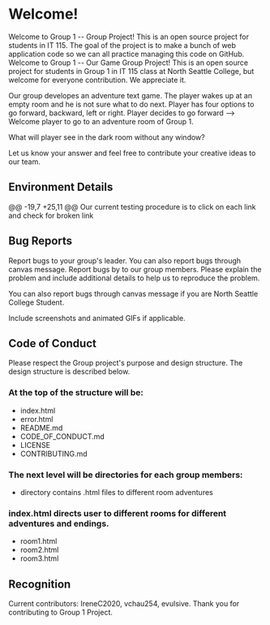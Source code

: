 # Welcome!

Welcome to Group 1 -- Group Project! This is an open source project for students in IT 115. The goal of the project is to make a bunch of web application code so we can all practice managing this code on GitHub. 
Welcome to Group 1 -- Our Game Group Project! This is an open source project for students in Group 1 in IT 115 class at North Seattle College, but welcome for everyone contribution. We appreciate it.

Our group developes an adventure text game. The player wakes up at an empty room and he is not sure what to do next. Player has four options to go forward, backward, left or right. Player decides to go forward --> Welcome player to go to an adventure room of Group 1.

What will player see in the dark room without any window? 

Let us know your answer and feel free to contribute your creative ideas to our team. 

## Environment Details

@@ -19,7 +25,11 @@ Our current testing procedure is to click on each link and check for broken link

## Bug Reports

Report bugs to your group's leader. You can also report bugs through canvas message.
Report bugs by to our group members. Please explain the problem and include additional details to help us to reproduce the problem.

You can also report bugs through canvas message if you are North Seattle College Student.

Include screenshots and animated GIFs if applicable.


## Code of Conduct
Please respect the Group project's purpose and design structure. The design structure is described below. 
### At the top of the structure will be:
* index.html
* error.html
* README.md
* CODE_OF_CONDUCT.md
* LICENSE
* CONTRIBUTING.md

### The next level will be directories for each group members:
* directory contains .html files to different room adventures
### index.html directs user to different rooms for different adventures and endings. 
* room1.html
* room2.html
* room3.html

## Recognition
Current contributors: IreneC2020, vchau254, evulsive.
Thank you for contributing to Group 1 Project.
